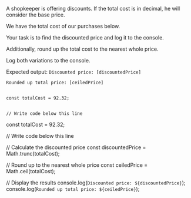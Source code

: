 A shopkeeper is offering discounts.
If the total cost is in decimal,
he will consider the base price.

We have the total cost of our
purchases below.

Your task is to find the discounted price
and
log it to the console.

Additionally, round up the total cost to
the nearest whole price.

Log both variations to the console.

Expected output:
`Discounted price: [discountedPrice]`

`Rounded up total price: [ceiledPrice]`

<codeblock language="javascript" type="exercise" testMode="fixedInput">
<code>
const totalCost = 92.32;

// Write code below this line
</code>

<solution>
const totalCost = 92.32;

// Write code below this line

// Calculate the discounted price
const discountedPrice = Math.trunc(totalCost);

// Round up to the nearest whole price
const ceiledPrice = Math.ceil(totalCost);

// Display the results
console.log(`Discounted price: ${discountedPrice}`);
console.log(`Rounded up total price: ${ceiledPrice}`);
</solution>
</codeblock>
